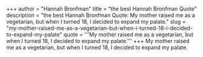 +++
author = "Hannah Bronfman"
title = "the best Hannah Bronfman Quote"
description = "the best Hannah Bronfman Quote: My mother raised me as a vegetarian, but when I turned 18, I decided to expand my palate."
slug = "my-mother-raised-me-as-a-vegetarian-but-when-i-turned-18-i-decided-to-expand-my-palate"
quote = '''My mother raised me as a vegetarian, but when I turned 18, I decided to expand my palate.'''
+++
My mother raised me as a vegetarian, but when I turned 18, I decided to expand my palate.
